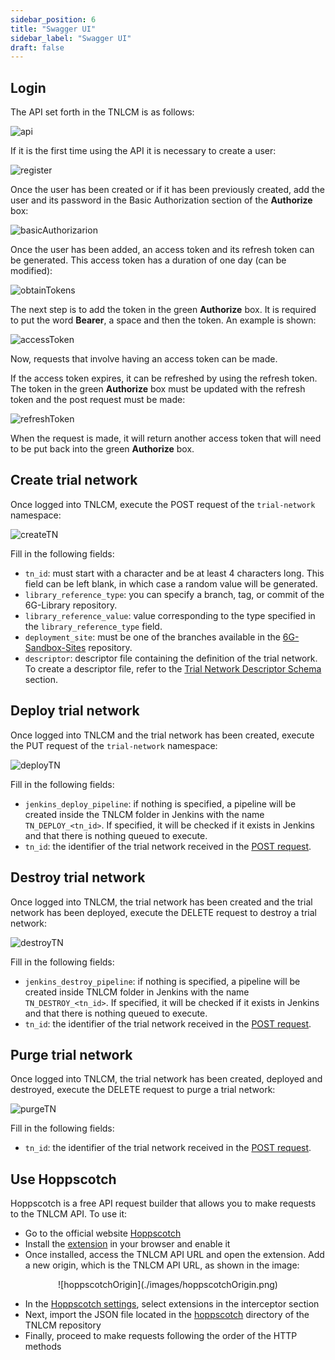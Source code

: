 ```yaml
---
sidebar_position: 6
title: "Swagger UI"
sidebar_label: "Swagger UI"
draft: false
---
```


## Login

The API set forth in the TNLCM is as follows:

![api](./images/api.png)

If it is the first time using the API it is necessary to create a user:

![register](./images/register.png)

Once the user has been created or if it has been previously created, add the user and its password in the Basic Authorization section of the **Authorize** box:

![basicAuthorizarion](./images/basicAuthorizarion.png)

Once the user has been added, an access token and its refresh token can be generated. This access token has a duration of one day (can be modified):

![obtainTokens](./images/obtainTokens.png)

The next step is to add the token in the green **Authorize** box. It is required to put the word **Bearer**, a space and then the token. An example is shown:

![accessToken](./images/accessToken.png)

Now, requests that involve having an access token can be made.

If the access token expires, it can be refreshed by using the refresh token. The token in the green **Authorize** box must be updated with the refresh token and the post request must be made:

![refreshToken](./images/refreshToken.png)

When the request is made, it will return another access token that will need to be put back into the green **Authorize** box.

## Create trial network

Once logged into TNLCM, execute the POST request of the `trial-network` namespace:

![createTN](./images/createTN.png)

Fill in the following fields:

- `tn_id`: must start with a character and be at least 4 characters long. This field can be left blank, in which case a random value will be generated.
- `library_reference_type`: you can specify a branch, tag, or commit of the 6G-Library repository.
- `library_reference_value`: value corresponding to the type specified in the `library_reference_type` field.
- `deployment_site`: must be one of the branches available in the [6G-Sandbox-Sites](https://github.com/6G-SANDBOX/6G-Sandbox-Sites) repository.
- `descriptor`: descriptor file containing the definition of the trial network. To create a descriptor file, refer to the [Trial Network Descriptor Schema](./descriptor-schema.md) section.

## Deploy trial network

Once logged into TNLCM and the trial network has been created, execute the PUT request of the `trial-network` namespace:

![deployTN](./images/deployTN.png)

Fill in the following fields:

- `jenkins_deploy_pipeline`: if nothing is specified, a pipeline will be created inside the TNLCM folder in Jenkins with the name `TN_DEPLOY_<tn_id>`. If specified, it will be checked if it exists in Jenkins and that there is nothing queued to execute.
- `tn_id`: the identifier of the trial network received in the [POST request](#create-trial-network).

## Destroy trial network

Once logged into TNLCM, the trial network has been created and the trial network has been deployed, execute the DELETE request to destroy a trial network:

![destroyTN](./images/destroyTN.png)

Fill in the following fields:

- `jenkins_destroy_pipeline`: if nothing is specified, a pipeline will be created inside TNLCM folder in Jenkins with the name `TN_DESTROY_<tn_id>`. If specified, it will be checked if it exists in Jenkins and that there is nothing queued to execute.
- `tn_id`: the identifier of the trial network received in the [POST request](#create-trial-network).

## Purge trial network

Once logged into TNLCM, the trial network has been created, deployed and destroyed, execute the DELETE request to purge a trial network:

![purgeTN](./images/purgeTN.png)

Fill in the following fields:

- `tn_id`: the identifier of the trial network received in the [POST request](#create-trial-network).

## Use Hoppscotch

Hoppscotch is a free API request builder that allows you to make requests to the TNLCM API. To use it:

- Go to the official website [Hoppscotch](https://hoppscotch.io/)
- Install the [extension](https://chromewebstore.google.com/detail/hoppscotch-browser-extens/amknoiejhlmhancpahfcfcfhllgkpbld) in your browser and enable it
- Once installed, access the TNLCM API URL and open the extension. Add a new origin, which is the TNLCM API URL, as shown in the image:

<p align="center">
    ![hoppscotchOrigin](./images/hoppscotchOrigin.png)
</p>

- In the [Hoppscotch settings](https://hoppscotch.io/settings), select extensions in the interceptor section
- Next, import the JSON file located in the [hoppscotch](https://github.com/6G-SANDBOX/TNLCM/tree/main/hoppscotch) directory of the TNLCM repository
- Finally, proceed to make requests following the order of the HTTP methods
